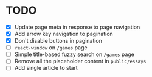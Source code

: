 # TODO

- [x] Update page meta in response to page navigation
- [x] Add arrow key navigation to pagination
- [x] Don't disable buttons in pagination
- [ ] `react-window` on `/games` page
- [ ] Simple title-based fuzzy search on `/games` page
- [ ] Remove all the placeholder content in `public/essays`
- [ ] Add single article to start
